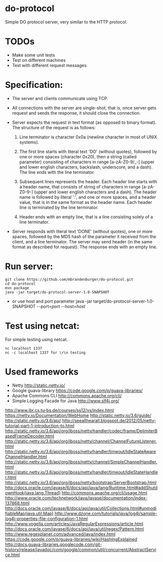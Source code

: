 do-protocol
===========

Simple DO protocol server, very similar to the HTTP protocol.


TODOs
===========

- Make some unit tests
- Test on different machines
- Test with different request messages


Specification:
===========

   * The server and clients communicate using TCP.

   * All connections with the server are single-shot, that is, once server
   gets request and sends the response, it should close the connection.

   * Server expects the request in text format (as opposed to binary format).
   The structure of the request is as follows:

        1. Line terminator is character 0x0a (newline character in most
        of UNIX systems).

        2. The first line starts with literal text 'DO' (without quotes),
        followed by one or more spaces (character 0x20), then a string (called
        parameter) consisting of characters in range [a-zA-Z0-9/_-] (upper and
        lower english characters, backslash, underscore, and a dash). The line
        ends with the line terminator.

        3. Subsequent lines represents the header. Each header line starts with
        a header name, that consists of string of characters in range
        [a-zA-Z0-9-] (upper and lower english characters and a dash). The header
        name is followed by literal ':', and one or more spaces, and a header
        value, that is in the same format as the header name. Each header line
        is terminated by the line terminator.

        4. Header ends with an empty line, that is a line consisting solely of a
        line terminator.

   * Server responds with literal text 'DONE' (without quotes), one or more
   spaces, followed by the MD5 hash of the parameter it received from the
   client, and a line terminator. The server may send header (in the same format
   as described for request). The response ends with an empty line.


Run server:
===========

    git clone https://github.com/mbrandenburger/do-protocol.git
    cd do-protocol
    mvn package
    java -jar target/do-protocol-server-1.0-SNAPSHOT

* or use host and port parameter
    java -jar target/do-protocol-server-1.0-SNAPSHOT --port=$port$ --host=$host$


Test using netcat:
===========

For simple testing using netcat.

    nc localhost 1337
    nc -c localhost 1337 for \r\n testing


Used frameworks
===========

- Netty http://static.netty.io/
- Google guava-library https://code.google.com/p/guava-libraries/
- Apache Commons CLI http://commons.apache.org/cli/
- Simple Logging Facade for Java http://www.slf4j.org/

http://www.ibr.cs.tu-bs.de/courses/ss12/vs/index.html
https://netty.io/Documentation/WebHome
http://static.netty.io/3.6/guide/
http://static.netty.io/3.6/api/
http://seeallhearall.blogspot.de/2012/05/netty-tutorial-part-1-introduction-to.html
http://static.netty.io/3.6/api/org/jboss/netty/handler/codec/frame/DelimiterBasedFrameDecoder.html
http://static.netty.io/3.6/api/org/jboss/netty/channel/ChannelFutureListener.html
http://static.netty.io/3.6/api/org/jboss/netty/handler/timeout/IdleStateAwareChannelHandler.html
http://static.netty.io/3.6/api/org/jboss/netty/channel/SimpleChannelHandler.html
http://static.netty.io/3.6/api/org/jboss/netty/handler/timeout/IdleStateHandler.html
http://static.netty.io/3.6/api/org/jboss/netty/bootstrap/ServerBootstrap.html
http://docs.oracle.com/javase/6/docs/api/java/lang/Runtime.html#addShutdownHook(java.lang.Thread)
http://commons.apache.org/cli/usage.html
http://www.oracle.com/technetwork/java/javase/documentation/index-137868.html
http://docs.oracle.com/javase/6/docs/api/java/util/Collections.html#unmodifiableMap(java.util.Map)
http://www.dzone.com/tutorials/java/log4j/sample-log4j-properties-file-configuration-1.html
http://www.vogella.com/articles/JavaRegularExpressions/article.html
http://docs.oracle.com/javase/6/docs/api/java/util/regex/Pattern.html
http://www.regexplanet.com/advanced/java/index.html
https://code.google.com/p/guava-libraries/wiki/HashingExplained
http://docs.guava-libraries.googlecode.com/git-history/release/javadoc/com/google/common/util/concurrent/AbstractService.html